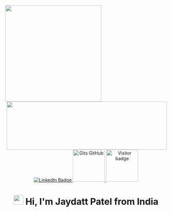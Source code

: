 <div id="header">
  <a href="https://www.linkedin.com/in/jaydattpatel/">
  <img src="https://media.giphy.com/media/v1.Y2lkPTc5MGI3NjExcTFjZGozcTIzOWVhOW1zZ2NnNmt5azZicm9vOGJ6Y3V1Zmdvc2c4dSZlcD12MV9pbnRlcm5hbF9naWZfYnlfaWQmY3Q9Zw/wLNuW1tCKRiPmDV5Y4/giphy.gif" width="300"/>
    <img align="right" height="150px" src="https://github-readme-stats.vercel.app/api/top-langs/?username=jaydattpatel&amp;layout=compact&amp;theme=monokai&amp;count_private=true" width="500">
</div>
<div id="badges" align="center">
  <a href="https://www.linkedin.com/in/jaydattpatel/">
    <img src="https://img.shields.io/badge/LinkedIn-blue?style=for-the-badge&logo=linkedin&logoColor=white" alt="LinkedIn Badge"/>
  </a>
  <a href="https://gist.github.com/jaydattpatel">
    <img src="https://github.com/jaydattpatel/jaydattpatel/assets/124486498/33b65b12-f794-4eb1-a939-a5d8f02f91d7/gist.png" width="100" alt="Gits GitHub"/>
  </a>
  <img src="https://visitor-badge.laobi.icu/badge?page_id=jaydattpatel.jaydattpatel" alt="Visitor badge" width="100"/>
</div>

<h1 align="center">
  <img src="https://media.giphy.com/media/hvRJCLFzcasrR4ia7z/giphy.gif" width="30px"/>
  Hi, I'm Jaydatt Patel from India
</h1>



<!--
**jaydattpatel/jaydattpatel** is a ✨ _special_ ✨ repository because its `README.md` (this file) appears on your GitHub profile.

Here are some ideas to get you started:

- 🔭 I’m currently working on ...
- 🌱 I’m currently learning ...
- 👯 I’m looking to collaborate on ...
- 🤔 I’m looking for help with ...
- 💬 Ask me about ...
- 📫 How to reach me: ...
- 😄 Pronouns: ...
- ⚡ Fun fact: ...
-->

